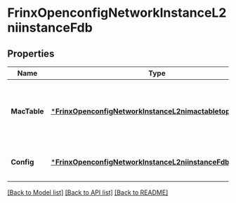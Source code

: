# FrinxOpenconfigNetworkInstanceL2niinstanceFdb

## Properties
Name | Type | Description | Notes
------------ | ------------- | ------------- | -------------
**MacTable** | [***FrinxOpenconfigNetworkInstanceL2nimactabletopMacTable**](frinx.openconfig.network.instance.l2nimactabletop.MacTable.md) | Optional[Table of learned or statically configured MAC addresses and corresponding VLANs in the bridge domain] REF:Optional.empty | [optional] [default to null]
**Config** | [***FrinxOpenconfigNetworkInstanceL2niinstanceFdbConfig**](frinx.openconfig.network.instance.l2niinstance.fdb.Config.md) | Optional[Configuration parameters relating to the FDB] REF:Optional.empty | [optional] [default to null]

[[Back to Model list]](../README.md#documentation-for-models) [[Back to API list]](../README.md#documentation-for-api-endpoints) [[Back to README]](../README.md)


